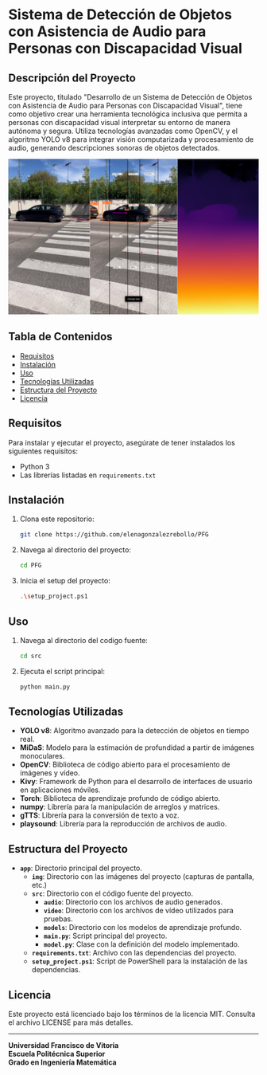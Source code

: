 # Sistema de Detección de Objetos con Asistencia de Audio para Personas con Discapacidad Visual

## Descripción del Proyecto
Este proyecto, titulado "Desarrollo de un Sistema de Detección de Objetos con Asistencia de Audio para Personas con Discapacidad Visual", tiene como objetivo crear una herramienta tecnológica inclusiva que permita a personas con discapacidad visual interpretar su entorno de manera autónoma y segura. Utiliza tecnologías avanzadas como OpenCV, y el algoritmo YOLO v8 para integrar visión computarizada y procesamiento de audio, generando descripciones sonoras de objetos detectados.

![preview](./img/image.png)

## Tabla de Contenidos
- [Requisitos](#requisitos)
- [Instalación](#instalación)
- [Uso](#uso)
- [Tecnologías Utilizadas](#tecnologías-utilizadas)
- [Estructura del Proyecto](#estructura-del-proyecto)
- [Licencia](#licencia)


## Requisitos
Para instalar y ejecutar el proyecto, asegúrate de tener instalados los siguientes requisitos:

- Python 3
- Las librerías listadas en `requirements.txt`

## Instalación
1. Clona este repositorio:
    ```bash
    git clone https://github.com/elenagonzalezrebollo/PFG
    ```
2. Navega al directorio del proyecto:
    ```bash
    cd PFG
    ```
3. Inicia el setup del proyecto:
    ```bash
    .\setup_project.ps1
    ```

## Uso
1. Navega al directorio del codigo fuente:
    ```bash
    cd src
    ```
2. Ejecuta el script principal:
    ```bash
    python main.py
    ```

## Tecnologías Utilizadas
- **YOLO v8**: Algoritmo avanzado para la detección de objetos en tiempo real.
- **MiDaS**: Modelo para la estimación de profundidad a partir de imágenes monoculares.
- **OpenCV**: Biblioteca de código abierto para el procesamiento de imágenes y vídeo.
- **Kivy**: Framework de Python para el desarrollo de interfaces de usuario en aplicaciones móviles.
- **Torch**: Biblioteca de aprendizaje profundo de código abierto.
- **numpy**: Librería para la manipulación de arreglos y matrices.
- **gTTS**: Librería para la conversión de texto a voz.
- **playsound**: Librería para la reproducción de archivos de audio.

## Estructura del Proyecto
- **`app`**: Directorio principal del proyecto.
    - **`img`**: Directorio con las imágenes del proyecto (capturas de pantalla, etc.)
    - **`src`**: Directorio con el código fuente del proyecto.
        - **`audio`**: Directorio con los archivos de audio generados.
        - **`video`**: Directorio con los archivos de vídeo utilizados para pruebas.
        - **`models`**: Directorio con los modelos de aprendizaje profundo.
        - **`main.py`**: Script principal del proyecto.
        - **`model.py`**: Clase con la definición del modelo implementado.
    - **`requirements.txt`**: Archivo con las dependencias del proyecto.
    - **`setup_project.ps1`**: Script de PowerShell para la instalación de las dependencias.

## Licencia
Este proyecto está licenciado bajo los términos de la licencia MIT. Consulta el archivo LICENSE para más detalles.

---

**Universidad Francisco de Vitoria**  
**Escuela Politécnica Superior**  
**Grado en Ingeniería Matemática**
